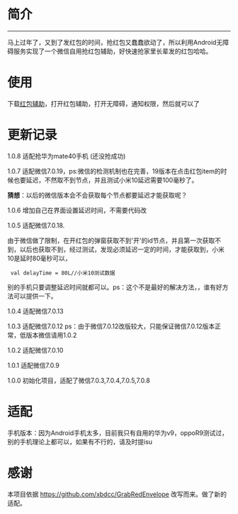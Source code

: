 # 简介


-------------------------------------------
马上过年了，又到了发红包的时间，抢红包又蠢蠢欲动了，所以利用Android无障碍服务实现了一个微信自用抢红包辅助，好快速抢家里长辈发的红包哈哈。


# 使用
下载[红包辅助](https://github.com/gemgao/redenvelopes/tree/master/app/release "红包辅助")，打开红包辅助，打开无障碍，通知权限，然后就可以了

# 更新记录
1.0.8   适配抢华为mate40手机 (还没抢成功)

1.0.7  适配微信7.0.19，ps:微信的检测机制也在完善，19版本在点击红包item的时候也要延迟，不然取不到节点，并且测试小米10延迟需要100毫秒了。

**猜想**：以后的微信版本会不会获取每个节点都要延迟才能获取呢？

1.0.6  增加自己在界面设置延迟时间，不需要代码改

1.0.5 适配微信7.0.18.

由于微信做了限制，在开红包的弹窗获取不到'开'的id节点，并且第一次获取不到，以后也获取不到，经过测试，发现必须延迟一定的时间，才能获取到，小米10是延时80毫秒可以，

`  val delayTime = 80L//小米10测试数据
 `

别的手机只要调整延迟时间就都可以。ps：这个不是最好的解决方法，，谁有好方法可以提供一下。

1.0.4 适配微信7.0.13

1.0.3 适配微信7.0.12  ps：由于微信7.0.12改版较大，只能保证微信7.0.12版本正常，低版本微信请用1.0.2

1.0.2 适配微信7.0.10

1.0.1 适配微信7.0.9

1.0.0 初始化项目，适配了微信7.0.3,7.0.4,7.0.5,7.0.8
# 适配

手机版本：因为Android手机太多，目前我只有自用的华为v9，oppoR9测试过，别的手机理论上都可以，如果有不行的，请及时提isu

# 感谢
本项目依据 https://github.com/xbdcc/GrabRedEnvelope 改写而来。做了新的适配。
